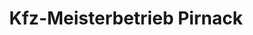 ---
title: "Kfz-Meisterbetrieb Pirnack"
url: /duesseldorf/kfz-meisterbetrieb-pirnack/
shop: Autowerkstatt
---